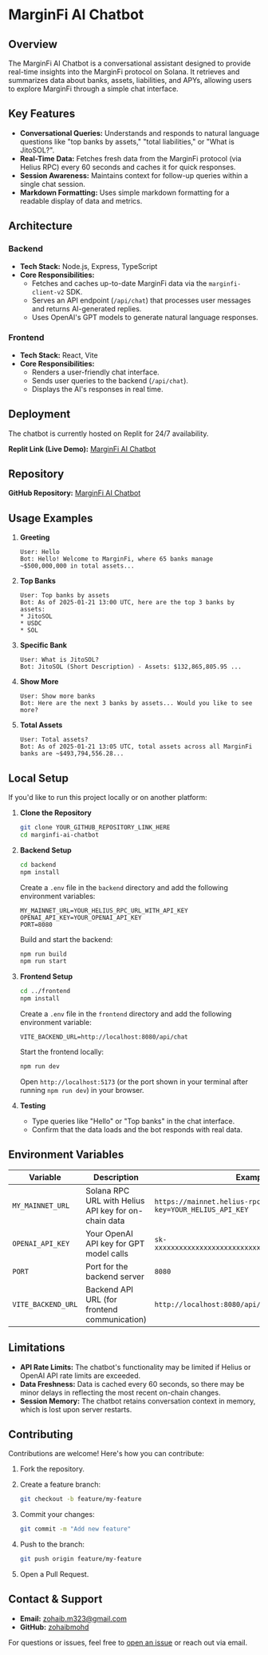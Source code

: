 # MarginFi AI Chatbot

## Overview

The MarginFi AI Chatbot is a conversational assistant designed to provide real-time insights into the MarginFi protocol on Solana. It retrieves and summarizes data about banks, assets, liabilities, and APYs, allowing users to explore MarginFi through a simple chat interface.

## Key Features

*   **Conversational Queries:** Understands and responds to natural language questions like "top banks by assets," "total liabilities," or "What is JitoSOL?".
*   **Real-Time Data:** Fetches fresh data from the MarginFi protocol (via Helius RPC) every 60 seconds and caches it for quick responses.
*   **Session Awareness:** Maintains context for follow-up queries within a single chat session.
*   **Markdown Formatting:** Uses simple markdown formatting for a readable display of data and metrics.

## Architecture

### Backend

*   **Tech Stack:** Node.js, Express, TypeScript
*   **Core Responsibilities:**
    *   Fetches and caches up-to-date MarginFi data via the `marginfi-client-v2` SDK.
    *   Serves an API endpoint (`/api/chat`) that processes user messages and returns AI-generated replies.
    *   Uses OpenAI's GPT models to generate natural language responses.

### Frontend

*   **Tech Stack:** React, Vite
*   **Core Responsibilities:**
    *   Renders a user-friendly chat interface.
    *   Sends user queries to the backend (`/api/chat`).
    *   Displays the AI's responses in real time.

## Deployment

The chatbot is currently hosted on Replit for 24/7 availability.

**Replit Link (Live Demo):** [MarginFi AI Chatbot](YOUR_REPLIT_LINK_HERE)

## Repository

**GitHub Repository:** [MarginFi AI Chatbot](YOUR_GITHUB_REPOSITORY_LINK_HERE)

## Usage Examples

1. **Greeting**
    ```
    User: Hello
    Bot: Hello! Welcome to MarginFi, where 65 banks manage ~$500,000,000 in total assets...
    ```
2. **Top Banks**
    ```
    User: Top banks by assets
    Bot: As of 2025-01-21 13:00 UTC, here are the top 3 banks by assets:
    * JitoSOL
    * USDC
    * SOL
    ```
3. **Specific Bank**
    ```
    User: What is JitoSOL?
    Bot: JitoSOL (Short Description) - Assets: $132,865,805.95 ...
    ```
4. **Show More**
    ```
    User: Show more banks
    Bot: Here are the next 3 banks by assets... Would you like to see more?
    ```
5. **Total Assets**
    ```
    User: Total assets?
    Bot: As of 2025-01-21 13:05 UTC, total assets across all MarginFi banks are ~$493,794,556.28...
    ```

## Local Setup

If you'd like to run this project locally or on another platform:

1. **Clone the Repository**

    ```bash
    git clone YOUR_GITHUB_REPOSITORY_LINK_HERE
    cd marginfi-ai-chatbot
    ```

2. **Backend Setup**

    ```bash
    cd backend
    npm install
    ```

    Create a `.env` file in the `backend` directory and add the following environment variables:

    ```env
    MY_MAINNET_URL=YOUR_HELIUS_RPC_URL_WITH_API_KEY
    OPENAI_API_KEY=YOUR_OPENAI_API_KEY
    PORT=8080
    ```

    Build and start the backend:

    ```bash
    npm run build
    npm run start
    ```

3. **Frontend Setup**

    ```bash
    cd ../frontend
    npm install
    ```

    Create a `.env` file in the `frontend` directory and add the following environment variable:

    ```env
    VITE_BACKEND_URL=http://localhost:8080/api/chat
    ```

    Start the frontend locally:

    ```bash
    npm run dev
    ```

    Open `http://localhost:5173` (or the port shown in your terminal after running `npm run dev`) in your browser.

4. **Testing**

    *   Type queries like "Hello" or "Top banks" in the chat interface.
    *   Confirm that the data loads and the bot responds with real data.

## Environment Variables

| Variable            | Description                                                    | Example                                                                   |
| ------------------- | -------------------------------------------------------------- | ------------------------------------------------------------------------- |
| `MY_MAINNET_URL`    | Solana RPC URL with Helius API key for on-chain data            | `https://mainnet.helius-rpc.com/?api-key=YOUR_HELIUS_API_KEY`          |
| `OPENAI_API_KEY`    | Your OpenAI API key for GPT model calls                         | `sk-xxxxxxxxxxxxxxxxxxxxxxxxxxxxxxxxxxxxxxxxxxxxxxxx`                    |
| `PORT`              | Port for the backend server                                     | `8080`                                                                    |
| `VITE_BACKEND_URL`  | Backend API URL (for frontend communication)                    | `http://localhost:8080/api/chat`                                         |

## Limitations

*   **API Rate Limits:** The chatbot's functionality may be limited if Helius or OpenAI API rate limits are exceeded.
*   **Data Freshness:** Data is cached every 60 seconds, so there may be minor delays in reflecting the most recent on-chain changes.
*   **Session Memory:** The chatbot retains conversation context in memory, which is lost upon server restarts.

## Contributing

Contributions are welcome! Here's how you can contribute:

1. Fork the repository.
2. Create a feature branch:

    ```bash
    git checkout -b feature/my-feature
    ```

3. Commit your changes:

    ```bash
    git commit -m "Add new feature"
    ```

4. Push to the branch:

    ```bash
    git push origin feature/my-feature
    ```

5. Open a Pull Request.

## Contact & Support

*   **Email:** zohaib.m323@gmail.com
*   **GitHub:** [zohaibmohd](https://github.com/zohaibmohd)

For questions or issues, feel free to [open an issue](ttps://github.com/zohaibmohd/issues) or reach out via email.